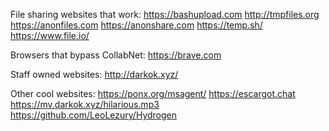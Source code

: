 File sharing websites that work: 
https://bashupload.com 
http://tmpfiles.org 
https://anonfiles.com 
https://anonshare.com 
https://temp.sh/ 
https://www.file.io/ 

Browsers that bypass CollabNet: 
https://brave.com 

Staff owned websites: 
http://darkok.xyz/ 


Other cool websites: 
https://ponx.org/msagent/ 
https://escargot.chat 
https://mv.darkok.xyz/hilarious.mp3 
https://github.com/LeoLezury/Hydrogen 
